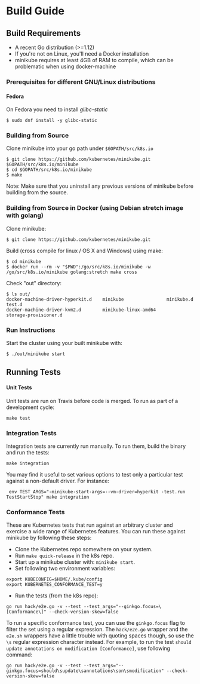 # Build Guide

## Build Requirements

* A recent Go distribution (>=1.12)
* If you're not on Linux, you'll need a Docker installation
* minikube requires at least 4GB of RAM to compile, which can be problematic when using docker-machine

### Prerequisites for different GNU/Linux distributions

#### Fedora

On Fedora you need to install _glibc-static_
```shell
$ sudo dnf install -y glibc-static
```

### Building from Source

Clone minikube into your go path under `$GOPATH/src/k8s.io`
```shell
$ git clone https://github.com/kubernetes/minikube.git $GOPATH/src/k8s.io/minikube
$ cd $GOPATH/src/k8s.io/minikube
$ make
```

Note: Make sure that you uninstall any previous versions of minikube before building
from the source.

### Building from Source in Docker (using Debian stretch image with golang)

Clone minikube:
```shell
$ git clone https://github.com/kubernetes/minikube.git
```

Build (cross compile for linux / OS X and Windows) using make:
```shell
$ cd minikube
$ docker run --rm -v "$PWD":/go/src/k8s.io/minikube -w /go/src/k8s.io/minikube golang:stretch make cross
```

Check "out" directory:
```shell
$ ls out/
docker-machine-driver-hyperkit.d    minikube                minikube.d             test.d
docker-machine-driver-kvm2.d        minikube-linux-amd64            storage-provisioner.d
```

### Run Instructions

Start the cluster using your built minikube with:

```shell
$ ./out/minikube start
```

## Running Tests

#### Unit Tests

Unit tests are run on Travis before code is merged. To run as part of a development cycle:

```shell
make test
```

### Integration Tests

Integration tests are currently run manually.
To run them, build the binary and run the tests:

```shell
make integration
```

You may find it useful to set various options to test only a particular test against a non-default driver. For instance:

```shell
 env TEST_ARGS="-minikube-start-args=--vm-driver=hyperkit -test.run TestStartStop" make integration
 ```

### Conformance Tests

These are Kubernetes tests that run against an arbitrary cluster and exercise a wide range of Kubernetes features.
You can run these against minikube by following these steps:

* Clone the Kubernetes repo somewhere on your system.
* Run `make quick-release` in the k8s repo.
* Start up a minikube cluster with: `minikube start`.
* Set following two environment variables:

```shell
export KUBECONFIG=$HOME/.kube/config
export KUBERNETES_CONFORMANCE_TEST=y
```

* Run the tests (from the k8s repo):

```shell
go run hack/e2e.go -v --test --test_args="--ginkgo.focus=\[Conformance\]" --check-version-skew=false
```

To run a specific conformance test, you can use the `ginkgo.focus` flag to filter the set using a regular expression.
The `hack/e2e.go` wrapper and the `e2e.sh` wrappers have a little trouble with quoting spaces though, so use the `\s` regular expression character instead.
For example, to run the test `should update annotations on modification [Conformance]`, use following command:

```shell
go run hack/e2e.go -v --test --test_args="--ginkgo.focus=should\supdate\sannotations\son\smodification" --check-version-skew=false
```
